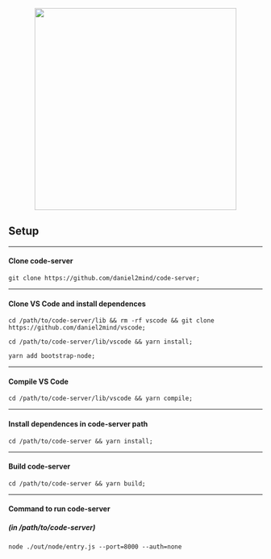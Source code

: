 <p align="center"><a href="https://laravel.com" target="_blank"><img src="https://raw.githubusercontent.com/laravel/art/master/logo-lockup/5%20SVG/2%20CMYK/1%20Full%20Color/laravel-logolockup-cmyk-red.svg" width="400"></a></p>


## Setup 

------

#### Clone code-server
~~~
git clone https://github.com/daniel2mind/code-server;
~~~

------

#### Clone VS Code and install dependences
~~~
cd /path/to/code-server/lib && rm -rf vscode && git clone https://github.com/daniel2mind/vscode;

cd /path/to/code-server/lib/vscode && yarn install; 

yarn add bootstrap-node;
~~~

------

#### Compile VS Code
~~~
cd /path/to/code-server/lib/vscode && yarn compile; 
~~~

------

#### Install dependences in code-server path
~~~
cd /path/to/code-server && yarn install; 
~~~

------

#### Build code-server
~~~
cd /path/to/code-server && yarn build; 
~~~

------

#### Command to run code-server
##### (in /path/to/code-server)
~~~
node ./out/node/entry.js --port=8000 --auth=none
~~~